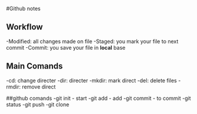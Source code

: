 #Github notes

## Workflow

-Modified: all changes made on file
-Staged: you mark your file to next commit
-Commit: you save your file in **local** base

## Main Comands
-cd: change directer
-dir: directer
-mkdir: mark direct
-del: delete files
-rmdir: remove direct

##github comands
-git init - start
-git add - add 
-git commit - to commit 
-git status
-git push
-git clone